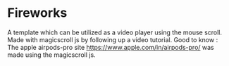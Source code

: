 # Fireworks
A template which can be utilized as a video player using the mouse scroll.
Made with magicscroll js by following up a video tutorial.
Good to know : The apple airpods-pro site https://www.apple.com/in/airpods-pro/ was made using the magicscroll js.
